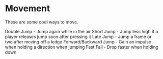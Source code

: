 Movement
========

These are some cool ways to move.

Double Jump - Jump again while in the air
Short Jump - Jump less high if a player releases jump soon after pressing it
Late Jump - Jump a frame or two after moving off a ledge
Forward/Backward Jump - Gain an impulse when holding a direction when jumping
Fast Fall - Drop faster when holding down
